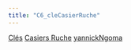 ```yaml
---
title: "C6_cleCasierRuche"
---
```


[Clés](notes/equipements/cles/C_Clés.md) [Casiers Ruche](notes/equipements/consommables/C_CasierRuche.md) [yannickNgoma](notes/equipements/utilisateurs/yannickNgoma.md)
